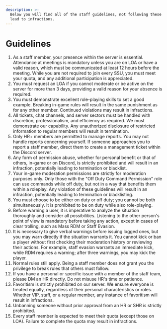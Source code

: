 ```yaml
---
description: >-
  Below you will find all of the staff guidelines, not following these could
  lead to infractions.
---
```


# Guidelines

1. As a staff member, your presence within the server is essential. Attendance at meetings is mandatory unless you are on LOA or have a valid reason, which must be communicated at least 12 hours before the meeting. While you are not required to join every SSU, you must meet your quota, and any additional participation is appreciated.
2. You must request an LOA if you cannot moderate or be active on the server for more than 3 days, providing a valid reason for your absence is required.
3. You must demonstrate excellent role-playing skills to set a good example. Breaking in-game rules will result in the same punishment as for any other member. Continued violations may result in infractions.
4. All tickets, chat channels, and server sectors must be handled with discretion, professionalism, and efficiency as required. We must demonstrate our capability. Any unauthorized disclosure of restricted information to regular members will result in termination.
5. Only HR+ members are permitted to manage reports. You may not handle reports concerning yourself. If someone approaches you to report a staff member, direct them to create a management ticket within the Discord server.
6. Any form of permission abuse, whether for personal benefit or that of others, in-game or on Discord, is strictly prohibited and will result in an infraction, potentially leading to termination or blacklist.
7. Your in-game moderation permissions are strictly for moderation purposes only. Only those with the "Off Duty Command Permission" role can use commands while off duty, but not in a way that benefits them within a roleplay. Any violation of these guidelines will result in an infraction, potentially leading to termination or blacklisting.
8. You must choose to be either on duty or off duty; you cannot be both simultaneously. It is prohibited to be on duty while also role-playing.
9. Before warning a user, it is imperative to analyze the situation thoroughly and consider all possibilities. Listening to the other person's point of view is mandatory before taking any action, except in cases of clear trolling, such as Mass RDM or Staff Evasion.
10. It is necessary to give verbal warnings before issuing logged ones, but you may warn directly if the situation warrants it. You cannot kick or ban a player without first checking their moderation history or reviewing their actions. For example, staff evasion warrants an immediate kick, while RDM requires a warning; after three warnings, you may kick the player.
11. Normal rules still apply. Being a staff member does not grant you the privilege to break rules that others must follow.
12. If you have a personal or specific issue with a member of the staff team, please DM an HR directly. Do not misuse HR's time or patience.
13. Favoritism is strictly prohibited on our server. We ensure everyone is treated equally, regardless of their personal characteristics or roles. Whether VIP, staff, or a regular member, any instance of favoritism will result in infractions.
14. Unbanning someone without prior approval from an HR or SHR is strictly prohibited.
15. Every staff member is expected to meet their quota (except those on LOA). Failure to complete the quota may result in infractions.



